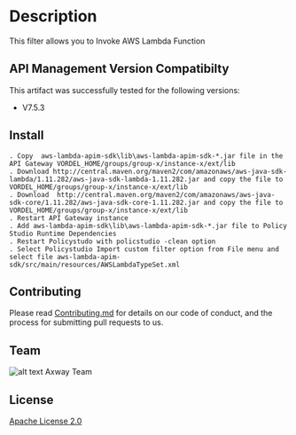 # Description
This filter allows you to Invoke AWS Lambda Function


## API Management Version Compatibilty
This artifact was successfully tested for the following versions:
- V7.5.3 


## Install

```
. Copy  aws-lambda-apim-sdk\lib\aws-lambda-apim-sdk-*.jar file in the API Gateway VORDEL_HOME/groups/group-x/instance-x/ext/lib 
. Download http://central.maven.org/maven2/com/amazonaws/aws-java-sdk-lambda/1.11.282/aws-java-sdk-lambda-1.11.282.jar and copy the file to VORDEL_HOME/groups/group-x/instance-x/ext/lib 
. Download  http://central.maven.org/maven2/com/amazonaws/aws-java-sdk-core/1.11.282/aws-java-sdk-core-1.11.282.jar and copy the file to VORDEL_HOME/groups/group-x/instance-x/ext/lib
. Restart API Gateway instance
. Add aws-lambda-apim-sdk\lib\aws-lambda-apim-sdk-*.jar file to Policy Studio Runtime Dependencies
. Restart Policystudo with policstudio -clean option
. Select Policystudio Import custom filter option from File menu and select file aws-lambda-apim-sdk/src/main/resources/AWSLambdaTypeSet.xml

```


## Contributing

Please read [Contributing.md](https://github.com/Axway-API-Management-Plus/Common/blob/master/Contributing.md) for details on our code of conduct, and the process for submitting pull requests to us.

## Team

![alt text][Axwaylogo] Axway Team

[Axwaylogo]: https://github.com/Axway-API-Management/Common/blob/master/img/AxwayLogoSmall.png  "Axway logo"

## License
[Apache License 2.0](LICENSE)